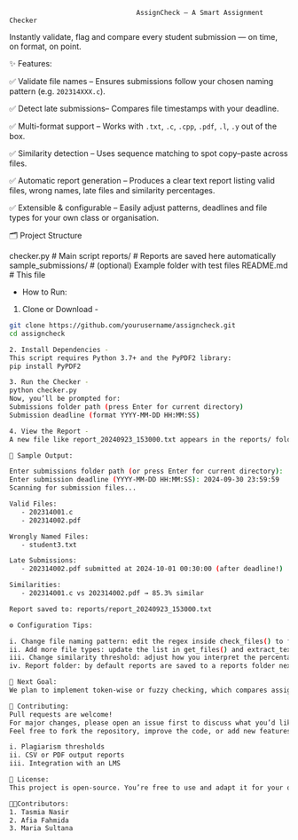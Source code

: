                                     AssignCheck – A Smart Assignment Checker

Instantly validate, flag and compare every student submission — on time, on format, on point.

✨ Features:

✅ Validate file names – Ensures submissions follow your chosen naming pattern (e.g. `202314XXX.c`).

✅ Detect late submissions– Compares file timestamps with your deadline.

✅ Multi-format support – Works with `.txt`, `.c`, `.cpp`, `.pdf`, `.l`, `.y` out of the box.

✅ Similarity detection – Uses sequence matching to spot copy–paste across files.

✅ Automatic report generation – Produces a clear text report listing valid files, wrong names, late files and similarity percentages.

✅ Extensible & configurable – Easily adjust patterns, deadlines and file types for your own class or organisation.

🗂 Project Structure

checker.py # Main script
reports/ # Reports are saved here automatically
sample_submissions/ # (optional) Example folder with test files
README.md # This file

- How to Run:

1. Clone or Download -
```bash
git clone https://github.com/yourusername/assigncheck.git
cd assigncheck

2. Install Dependencies -
This script requires Python 3.7+ and the PyPDF2 library:
pip install PyPDF2

3. Run the Checker -
python checker.py
Now, you’ll be prompted for:
Submissions folder path (press Enter for current directory)
Submission deadline (format YYYY-MM-DD HH:MM:SS)

4. View the Report -
A new file like report_20240923_153000.txt appears in the reports/ folder and is also printed to the console.

📝 Sample Output:

Enter submissions folder path (or press Enter for current directory): ./submissions
Enter submission deadline (YYYY-MM-DD HH:MM:SS): 2024-09-30 23:59:59
Scanning for submission files...

Valid Files:
   - 202314001.c
   - 202314002.pdf

Wrongly Named Files:
   - student3.txt

Late Submissions:
   - 202314002.pdf submitted at 2024-10-01 00:30:00 (after deadline!)

Similarities:
   - 202314001.c vs 202314002.pdf → 85.3% similar

Report saved to: reports/report_20240923_153000.txt

⚙️ Configuration Tips:

i. Change file naming pattern: edit the regex inside check_files() to fit your naming rules.
ii. Add more file types: update the list in get_files() and extract_text() to include new extensions.
iii. Change similarity threshold: adjust how you interpret the percentage returned by analyze_similarities().
iv. Report folder: by default reports are saved to a reports folder next to your submissions; change self.report_dir in the constructor to move it elsewhere.

🧠 Next Goal:
We plan to implement token-wise or fuzzy checking, which compares assignments based on individual words or code tokens rather than exact text, making the checker smarter at detecting similar logic even if variable names or formatting differ.

🤝 Contributing:
Pull requests are welcome!
For major changes, please open an issue first to discuss what you’d like to change.
Feel free to fork the repository, improve the code, or add new features like:

i. Plagiarism thresholds
ii. CSV or PDF output reports
iii. Integration with an LMS

📄 License:
This project is open-source. You’re free to use and adapt it for your own courses or organisations under the terms of the MIT License (see LICENSE file if included).

👩‍🎓Contributors:
1. Tasmia Nasir
2. Afia Fahmida
3. Maria Sultana





